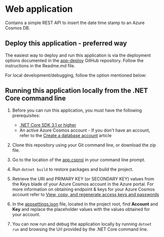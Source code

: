 # Web application

Contains a simple REST API to insert the date time stamp to an Azure Cosmos DB.

## Deploy this application - preferred way
The easiest way to deploy and run this application is via the deployment options documented in the [app-deploy](https://github.com/ramamurthyk/app-deploy) GitHub repository.
Follow the instructions in the Readme.md file.

For local development/debugging, follow the option mentioned below:

## Running this application locally from the .NET Core command line

1. Before you can run this application, you must have the following prerequisites:
    - [.NET Core SDK 3.1 or higher](https://dotnet.microsoft.com/download)
    - An active Azure Cosmos account - If you don't have an account, refer to the [Create a database account](https://docs.microsoft.com/azure/cosmos-db/create-sql-api-dotnet#create-an-azure-cosmos-db-account) article

2. Clone this repository using your Git command line, or download the zip file.

3. Go to the location of the [app.csproj](./app.csproj) in your command line prompt.

4. Run `dotnet build` to restore packages and build the project.

5. Retrieve the URI and PRIMARY KEY (or SECONDARY KEY) values from the Keys blade of your Azure Cosmos account in the Azure portal. For more information on obtaining endpoint & keys for your Azure Cosmos account refer to [View, copy, and regenerate access keys and passwords](https://docs.microsoft.com/azure/cosmos-db/secure-access-to-data#master-keys) 

6. In the [appsettings.json](./appsettings.json) file, located in the project root, find **Account** and **Key** and replace the placeholder values with the values obtained for your account.

7. You can now run and debug the application locally by running `dotnet run` and browsing the Url provided by the .NET Core command line.
